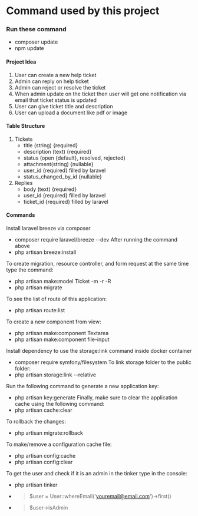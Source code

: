 # Command used by this project

### Run these command

-   composer update
-   npm update

#### Project Idea

1. User can create a new help ticket
2. Admin can reply on help ticket
3. Admin can reject or resolve the ticket
4. When admin update on the ticket then user will get one notification via email that ticket status is updated
5. User can give ticket title and description
6. User can upload a document like pdf or image

#### Table Structure

1. Tickets
    - title (string) {required}
    - description (text) {required}
    - status (open {default}, resolved, rejected)
    - attachment(string) {nullable}
    - user_id {required} filled by laravel
    - status_changed_by_id {nullable}
2. Replies
    - body (text) {required}
    - user_id {required} filled by laravel
    - ticket_id {required} filled by laravel

#### Commands

Install laravel breeze via composer

-   composer require laravel/breeze --dev After running the command above
-   php artisan breeze:install

To create migration, resource controller, and form request at the same time type the command:

-   php artisan make:model Ticket -m -r -R
-   php artisan migrate

To see the list of route of this application:

-   php artisan route:list

To create a new component from view:

-   php artisan make:component Textarea
-   php artisan make:component file-input

Install dependency to use the storage:link command inside docker container

-   composer require symfony/filesystem
    To link storage folder to the public folder:
-   php artisan storage:link --relative

Run the following command to generate a new application key:

-   php artisan key:generate
    Finally, make sure to clear the application cache using the following command:
-   php artisan cache:clear

To rollback the changes:

-   php artisan migrate:rollback

To make/remove a configuration cache file:

-   php artisan config:cache
-   php artisan config:clear

To get the user and check if it is an admin in the tinker type in the console:

-   php artisan tinker
-   > $user = User::whereEmail('youremail@email.com')->first()
-   > $user->isAdmin
